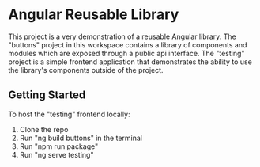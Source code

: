 # Angular Reusable Library

This project is a very demonstration of a reusable Angular library.
The "buttons" project in this workspace contains a library of components and modules which are exposed through a public api interface.
The "testing" project is a simple frontend application that demonstrates the ability to use the library's components outside of the project.

## Getting Started

To host the "testing" frontend locally:

1. Clone the repo
2. Run "ng build buttons" in the terminal
3. Run "npm run package"
4. Run "ng serve testing"